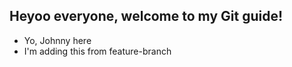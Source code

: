 ## Heyoo everyone, welcome to my Git guide!

- Yo, Johnny here
- I'm adding this from feature-branch